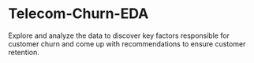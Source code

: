 # Telecom-Churn-EDA
Explore and analyze the data to discover key factors responsible for customer churn and come up with recommendations to ensure customer retention.
